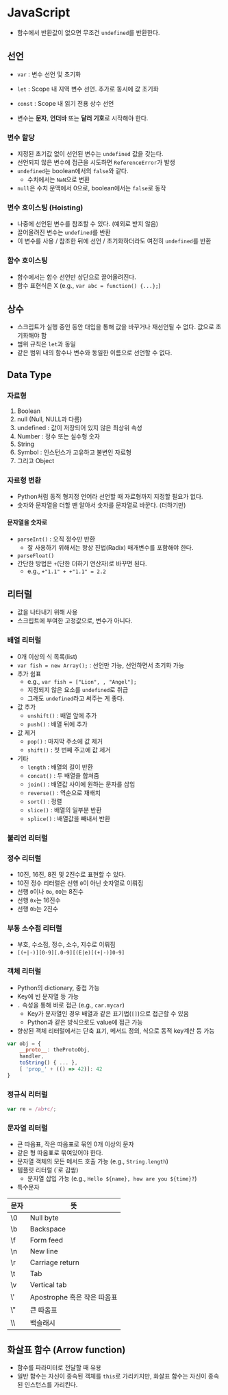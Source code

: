 # JavaScript

- 함수에서 반환값이 없으면 무조건 `undefined`를 반환한다.

## 선언

- `var` : 변수 선언 및 초기화
- `let` : Scope 내 지역 변수 선언. 추가로 동시에 값 초기화
- `const` : Scope 내 읽기 전용 상수 선언

- 변수는 **문자**, **언더바** 또는 **달러 기호**로 시작해야 한다.

### 변수 할당

- 지정된 초기값 없이 선언된 변수는 `undefined` 값을 갖는다.
- 선언되지 않은 변수에 접근을 시도하면 `ReferenceError`가 발생
- `undefined`는 boolean에서의 `false`와 같다.
    - 수치에서는 `NaN`으로 변환
- `null`은 수치 문맥에서 0으로, boolean에서는 `false`로 동작

### 변수 호이스팅 (Hoisting)

- 나중에 선언된 변수를 참조할 수 있다. (예외로 받지 않음)
- 끌어올려진 변수는 `undefined`를 반환
- 이 변수를 사용 / 참조한 뒤에 선언 / 초기화하더라도 여전히 `undefined`를 반환

### 함수 호이스팅

- 함수에서는 함수 선언만 상단으로 끌어올려진다.
- 함수 표현식은 X (e.g., `var abc = function() {...};`)

## 상수

- 스크립트가 실행 중인 동안 대입을 통해 값을 바꾸거나 재선언될 수 없다. 값으로 초기화해야 함
- 범위 규칙은 `let`과 동일
- 같은 범위 내의 함수나 변수와 동일한 이름으로 선언할 수 없다.

## Data Type

### 자료형

1. Boolean
2. null (Null, NULL과 다름)
3. undefined : 값이 저장되어 있지 않은 최상위 속성
4. Number : 정수 또는 실수형 숫자
5. String
6. Symbol : 인스턴스가 고유하고 불변인 자료형
7. 그리고 Object

### 자료형 변환

- Python처럼 동적 형지정 언어라 선언할 때 자료형까지 지정할 필요가 없다.
- 숫자와 문자열을 더할 땐 알아서 숫자를 문자열로 바꾼다. (더하기만)

#### 문자열을 숫자로

- `parseInt()` : 오직 정수만 반환
    - 잘 사용하기 위해서는 항상 진법(Radix) 매개변수를 포함해야 한다.
- `parseFloat()`
- 간단한 방법은 `+`(단한 더하기 연산자)로 바꾸면 된다.
    - e.g., `+"1.1" + +"1.1" = 2.2`

## 리터럴

- 값을 나타내기 위해 사용
- 스크립트에 부여한 고정값으로, 변수가 아니다.

### 배열 리터럴

- 0개 이상의 식 목록(list)
- `var fish = new Array();` : 선언만 가능, 선언하면서 초기화 가능
- 추가 쉼표
    - e.g., `var fish = ["Lion", , "Angel"];`
    - 지정되지 않은 요소를 `undefined`로 취급
    - 그래도 `undefined`라고 써주는 게 좋다.
- 값 추가
    - `unshift()` : 배열 앞에 추가
    - `push()` : 배열 뒤에 추가
- 값 제거
    - `pop()` : 마지막 주소에 값 제거
    - `shift()` : 첫 번째 주고에 값 제거
- 기타
    - `length` : 배열의 길이 반환
    - `concat()` : 두 배열을 합쳐줌
    - `join()` : 배열값 사이에 원하는 문자를 삽입
    - `reverse()` : 역순으로 재배치
    - `sort()` : 정렬
    - `slice()` : 배열의 일부분 반환
    - `splice()` : 배열값을 빼내서 반환

### 불리언 리터럴

### 정수 리터럴

- 10진, 16진, 8진 및 2진수로 표현할 수 있다.
- 10진 정수 리터럴은 선행 `0`이 아닌 숫자열로 이뤄짐
- 선행 `0`이나 `0o`, `0O`는 8진수
- 선행 `0x`는 16진수
- 선행 `0b`는 2진수

### 부동 소수점 리터럴

- 부호, 수소점, 정수, 소수, 지수로 이뤄짐
- `[(+|-)][0-9][.0-9][(E|e)[(+|-)]0-9]`

### 객체 리터럴

- Python의 dictionary, 중첩 가능
- Key에 빈 문자열 등 가능
- `.` 속성을 통해 바로 접근 (e.g., `car.mycar`)
    - Key가 문자열인 경우 배열과 같은 표기법(`[]`)으로 접근할 수 있음
    - Python과 같은 방식으로도 value에 접근 가능
- 향상된 객체 리터럴에서는 단축 표기, 메서드 정의, 식으로 동적 key계산 등 가능

```javascript
var obj = {
    __proto__: theProtoObj,
    handler,
    toString() { ... },
    [ 'prop_' + (() => 42)]: 42
}
```

### 정규식 리터럴

```js
var re = /ab+c/;
```

### 문자열 리터럴

- 큰 따옴표, 작은 따옴표로 묶인 0개 이상의 문자
- 같은 형 따옴표로 묶여있어야 한다.
- 문자열 객체의 모든 메서드 호출 가능 (e.g., `String.length`)
- 템플릿 리터럴 (\`로 감쌈)
    - 문자열 삽입 가능 (e.g., `Hello ${name}, how are you ${time}?`)
- 특수문자

| 문자 | 뜻                          |
| ---- | --------------------------- |
| \0   | Null byte                   |
| \b   | Backspace                   |
| \f   | Form feed                   |
| \n   | New  line                   |
| \r   | Carriage return             |
| \t   | Tab                         |
| \v   | Vertical tab                |
| \\'  | Apostrophe 혹은 작은 따옴표 |
| \\"  | 큰 따옴표                   |
| \\\  | 백슬래시                    |

## 화살표 함수 (Arrow function)

- 함수를 파라미터로 전달할 때 유용
- 일반 함수는 자신이 종속된 객체를 `this`로 가리키지만, 화살표 함수는 자신이 종속된 인스턴스를 가리킨다.

